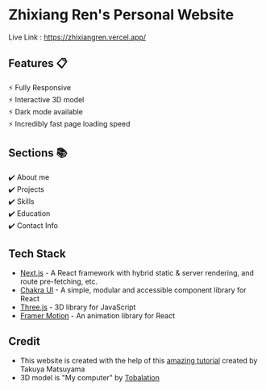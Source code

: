 # Zhixiang Ren's Personal Website 
Live Link : https://zhixiangren.vercel.app/

## Features 📋
⚡️ Fully Responsive<br>
⚡️ Interactive 3D model<br>
⚡️ Dark mode available <br>
⚡️ Incredibly fast page loading speed


## Sections 📚
✔️ About me\
✔️ Projects \
✔️ Skills \
✔️ Education\
✔️ Contact Info

## Tech Stack
- [Next.js](https://nextjs.org/) - A React framework with hybrid static & server rendering, and route pre-fetching, etc.
- [Chakra UI](https://chakra-ui.com/) - A simple, modular and accessible component library for React
- [Three.js](https://threejs.org/) - 3D library for JavaScript
- [Framer Motion](https://www.framer.com/motion/) - An animation library for React
## Credit
* This website is created with the help of this [amazing tutorial](https://www.youtube.com/watch?v=bSMZgXzC9AA&t=4617s) created by Takuya Matsuyama
* 3D model is "My computer" by [Tobalation](https://sketchfab.com/3d-models/my-computer-ab309ab0cf094372b6f1b26b91c35eca)
